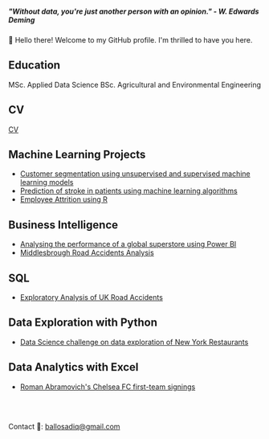 ##### "Without data, you're just another person with an opinion." - W. Edwards Deming
👋 Hello there! Welcome to my GitHub profile. I'm thrilled to have you here.
## Education
MSc. Applied Data Science
BSc. Agricultural and Environmental Engineering<br>

## CV
[CV](https://flowcv.com/resume/6csts56nru)

## Machine Learning Projects
* [Customer segmentation using unsupervised and supervised machine learning models](https://github.com/sa-diq/customer-segmentation)
* [Prediction of stroke in patients using machine learning algorithms](https://github.com/sa-diq/Stroke-Prediction)
* [Employee Attrition using R](https://github.com/sa-diq/employee_attrition)

## Business Intelligence
* [Analysing the performance of a global superstore using Power BI](https://github.com/sa-diq/Global_superstore_analytics)
* [Middlesbrough Road Accidents Analysis](https://github.com/sa-diq/Middlesbrough-Accident-Analysis)

## SQL
* [Exploratory Analysis of UK Road Accidents](https://github.com/sa-diq/UK-Accident-Analysis/tree/main)
## Data Exploration with Python
* [Data Science challenge on data exploration of New York Restaurants](https://github.com/sa-diq/DASL-3/blob/main/DASL%20Challenge%203.ipynb)

## Data Analytics with Excel
* [Roman Abramovich's Chelsea FC first-team signings](https://github.com/sa-diq/abramovich-signings)

<br>
<br>



Contact 📩: ballosadiq@gmail.com

